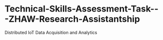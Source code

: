 # Technical-Skills-Assessment-Task---ZHAW-Research-Assistantship
Distributed IoT Data Acquisition and Analytics
